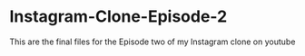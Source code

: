 # Instagram-Clone-Episode-2
This are the final files for the Episode two of my Instagram clone on youtube
